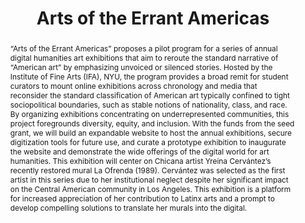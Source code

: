 ---
pid: errant-americas
done: true
title: Arts of the Errant Americas
category: DH Seed Grant Recipient
tags:
- images
cohort_year: '2022'
abstract: "“Arts of the Errant Americas” proposes a pilot program for a series of
  annual digital humanities art exhibitions that aim to reroute the standard narrative
  of “American art” by emphasizing unvoiced or silenced stories. Hosted by the Institute
  of Fine Arts (IFA), NYU, the program provides a broad remit for student curators
  to mount online exhibitions across chronology and media that reconsider the standard
  classification of American art typically confined to tight sociopolitical boundaries,
  such as stable notions of nationality, class, and race. By organizing exhibitions
  concentrating on underrepresented communities, this project foregrounds diversity,
  equity, and inclusion. With the funds from the seed grant, we will build an expandable
  website to host the annual exhibitions, secure digitization tools for future use,
  and curate a prototype exhibition to inaugurate the website and demonstrate the
  wide offerings of the digital world for art humanities. This exhibition will center
  on Chicana artist Yreina Cervántez’s recently restored mural La Ofrenda (1989).
  Cervántez was selected as the first artist in this series due to her institutional
  neglect despite her significant impact on the Central American community in Los
  Angeles. This exhibition is a platform for increased appreciation of her contribution
  to Latinx arts and a prompt to develop compelling solutions to translate her murals
  into the digital."
pis:
- sloane-britt
layout: project
---